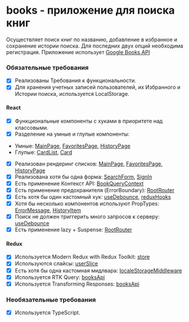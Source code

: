 # books - приложение для поиска книг

Осуществляет поиск книг по названию, добавление в избранное и сохранение истории поиска. Для последних двух опций необходима регистрация.
Приложение использует [Google Books API](https://developers.google.com/books)

### Обязательные требования

- [x] Реализованы Требования к функциональности.
- [x] Для хранения учетных записей пользователей, их Избранного и Истории поиска, используется LocalStorage.

#### React

- [x] Функциональные компоненты c хуками в приоритете над классовыми.
- [x] Разделение на умные и глупые компоненты:
- Умные: [MainPage](https://github.com/voitovich-maria/books/blob/main/src/pages/MainPage/MainPage.tsx), [FavoritesPage](https://github.com/voitovich-maria/books/blob/main/src/pages/FavoritesPage/FavoritesPage.tsx), [HistoryPage](https://github.com/voitovich-maria/books/blob/main/src/pages/HistoryPage/HistoryPage.tsx)
- Глупые: [CardList](https://github.com/voitovich-maria/books/blob/main/src/components/CardList/CardList.tsx), [Card](https://github.com/voitovich-maria/books/blob/main/src/components/Card/Card.tsx)
- [x] Реализован рендеринг списков: [MainPage](https://github.com/voitovich-maria/books/blob/main/src/pages/MainPage/MainPage.tsx), [FavoritesPage](https://github.com/voitovich-maria/books/blob/main/src/pages/FavoritesPage/FavoritesPage.tsx), [HistoryPage](https://github.com/voitovich-maria/books/blob/main/src/pages/HistoryPage/HistoryPage.tsx)
- [x] Реализована хотя бы одна форма: [SearchForm](https://github.com/voitovich-maria/books/blob/main/src/components/SearchForm/SearchForm.tsx), [SignIn](https://github.com/voitovich-maria/books/blob/main/src/pages/SignIn/SignIn.tsx)
- [x] Есть применение Контекст API: [BookQueryContext](https://github.com/voitovich-maria/books/blob/main/src/context/BookQueryContext.ts)
- [x] Есть применение предохранителя (ErrorBoundary): [RootRouter](https://github.com/voitovich-maria/books/blob/main/src/router/RootRouter.tsx)
- [x] Есть хотя бы один кастомный хук: [useDebounce](https://github.com/voitovich-maria/books/blob/main/src/hooks/useDebounce.ts), [reduxHooks](https://github.com/voitovich-maria/books/blob/main/src/hooks/reduxHooks.ts)
- [x] Хотя бы несколько компонентов используют PropTypes: [ErrorMessage](https://github.com/voitovich-maria/books/blob/main/src/components/ErrorMessage/ErrorMessage.tsx), [HistoryItem](https://github.com/voitovich-maria/books/blob/main/src/components/HistoryItem/HistoryItem.tsx)
- [x] Поиск не должен триггерить много запросов к серверу: [useDebounce](https://github.com/voitovich-maria/books/blob/main/src/hooks/useDebounce.ts)
- [x] Есть применение lazy + Suspense: [RootRouter](https://github.com/voitovich-maria/books/blob/main/src/router/RootRouter.tsx)

#### Redux

- [x] Используется Modern Redux with Redux Toolkit: [store](https://github.com/voitovich-maria/books/blob/main/src/redux/store.ts)
- [x] Используются слайсы: [userSlice](https://github.com/voitovich-maria/books/blob/main/src/redux/userSlice.ts)
- [x] Есть хотя бы одна кастомная мидлвара: [localeStorageMiddleware](https://github.com/voitovich-maria/books/blob/main/src/redux/localeStorageMiddleware.ts)
- [x] Используется RTK Query: [booksApi](https://github.com/voitovich-maria/books/blob/main/src/redux/booksApi.ts)
- [x] Используется Transforming Responses: [booksApi](https://github.com/voitovich-maria/books/blob/main/src/redux/booksApi.ts)

### Необязательные требования

- [x] Используется TypeScript.

